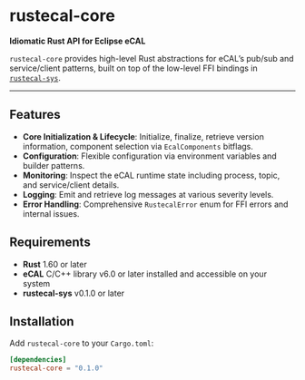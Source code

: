 # rustecal-core

**Idiomatic Rust API for Eclipse eCAL**

`rustecal-core` provides high-level Rust abstractions for eCAL’s pub/sub and service/client patterns, built on top of the low-level FFI bindings in [`rustecal-sys`](https://crates.io/crates/rustecal-sys).

---

## Features

- **Core Initialization & Lifecycle**: Initialize, finalize, retrieve version information, component selection via `EcalComponents` bitflags.
- **Configuration**: Flexible configuration via environment variables and builder patterns.
- **Monitoring**: Inspect the eCAL runtime state including process, topic, and service/client details.
- **Logging**: Emit and retrieve log messages at various severity levels.
- **Error Handling**: Comprehensive `RustecalError` enum for FFI errors and internal issues.

## Requirements

- **Rust** 1.60 or later  
- **eCAL** C/C++ library v6.0 or later installed and accessible on your system
- **rustecal-sys** v0.1.0 or later  

## Installation

Add `rustecal-core` to your `Cargo.toml`:

```toml
[dependencies]
rustecal-core = "0.1.0"
```
